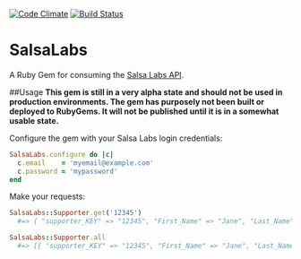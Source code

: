 [![Code Climate](https://codeclimate.com/github/marclove/salsa_labs.png)](https://codeclimate.com/github/marclove/salsa_labs)
[![Build Status](https://travis-ci.org/marclove/salsalabs.svg?branch=master)](https://travis-ci.org/marclove/salsalabs)

# SalsaLabs
A Ruby Gem for consuming the [Salsa Labs API](http://wfc2.wiredforchange.com/o/8001/p/salsa/website/public2/commons/dev/docs/).

##Usage
**This gem is still in a very alpha state and should not be used in production environments. The gem has purposely not been built or deployed to RubyGems. It will not be published until it is in a somewhat usable state.**

Configure the gem with your Salsa Labs login credentials:

```ruby
SalsaLabs.configure do |c|
  c.email    = 'myemail@example.com'
  c.password = 'mypassword'
end
```

Make your requests:

```ruby
SalsaLabs::Supporter.get('12345')
  #=> { "supporter_KEY" => "12345", "First_Name" => "Jane", "Last_Name" => "Doe", ... }

SalsaLabs::Supporter.all
  #=> [{ "supporter_KEY" => "12345", "First_Name" => "Jane", "Last_Name" => "Doe", ... }, { "supporter_KEY" => "12346", "First_Name" => "John", "Last_Name" => "Doe", ... }]
```

